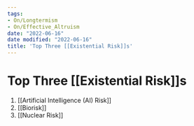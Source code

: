 ```yaml
---
tags:
- On/Longtermism
- On/Effective_Altruism
date: "2022-06-16"
date modified: "2022-06-16"
title: 'Top Three [[Existential Risk]]s'
---
```


# Top Three [[Existential Risk]]s
1. [[Artificial Intelligence (AI) Risk]]
2. [[Biorisk]]
3. [[Nuclear Risk]]
